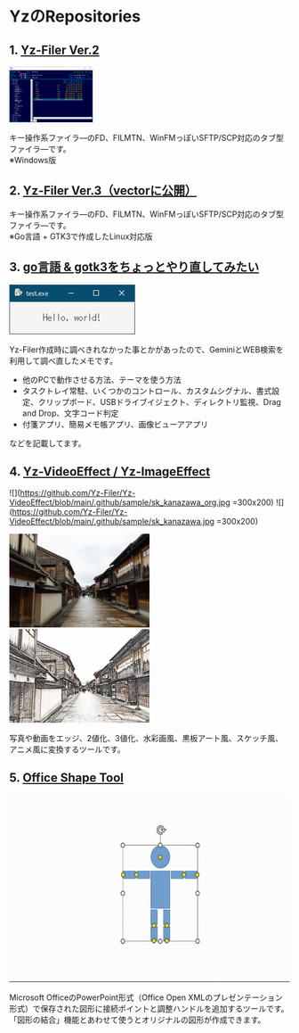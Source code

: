 # YzのRepositories

## 1. [Yz-Filer Ver.2](https://github.com/Yz-Filer/Yz-Filer/blob/master/.github/Yz-Filer.md)  

![](https://github.com/Yz-Filer/Yz-Filer/blob/master/.github/DarkNavy2.png)  

キー操作系ファイラ―のFD、FILMTN、WinFMっぽいSFTP/SCP対応のタブ型ファイラ―です。  
※Windows版  

## 2. [Yz-Filer Ver.3（vectorに公開）](https://www.vector.co.jp/soft/data/util/se523591.html)  

キー操作系ファイラ―のFD、FILMTN、WinFMっぽいSFTP/SCP対応のタブ型ファイラ―です。  
※Go言語 + GTK3で作成したLinux対応版  

## 3. [go言語 & gotk3をちょっとやり直してみたい](https://github.com/Yz-Filer/golang)  

![](https://github.com/Yz-Filer/golang/blob/main/Contents/01/image/window.jpg)  

Yz-Filer作成時に調べきれなかった事とかがあったので、GeminiとWEB検索を利用して調べ直したメモです。  

- 他のPCで動作させる方法、テーマを使う方法  
- タスクトレイ常駐、いくつかのコントロール、カスタムシグナル、書式設定、クリップボード、USBドライブイジェクト、ディレクトリ監視、Drag and Drop、文字コード判定  
- 付箋アプリ、簡易メモ帳アプリ、画像ビューアアプリ  

などを記載してます。  

## 4. [Yz-VideoEffect / Yz-ImageEffect](https://github.com/Yz-Filer/Yz-VideoEffect)  

![](https://github.com/Yz-Filer/Yz-VideoEffect/blob/main/.github/sample/sk_kanazawa_org.jpg =300x200)
![](https://github.com/Yz-Filer/Yz-VideoEffect/blob/main/.github/sample/sk_kanazawa.jpg =300x200)  

<img src="https://github.com/Yz-Filer/Yz-VideoEffect/blob/main/.github/sample/sk_kanazawa_org.jpg" width="50%" />
<img src="https://github.com/Yz-Filer/Yz-VideoEffect/blob/main/.github/sample/sk_kanazawa.jpg" width="50%" />  

写真や動画をエッジ、2値化、3値化、水彩画風、黒板アート風、スケッチ風、アニメ風に変換するツールです。  

## 5. [Office Shape Tool](https://github.com/Yz-Filer/OfficeShapeTool)  

![](https://github.com/Yz-Filer/OfficeShapeTool/blob/main/.github/hdl6.gif)  

Microsoft OfficeのPowerPoint形式（Office Open XMLのプレゼンテーション形式）で保存された図形に接続ポイントと調整ハンドルを追加するツールです。  
「図形の結合」機能とあわせて使うとオリジナルの図形が作成できます。  
